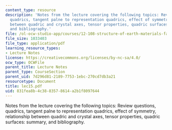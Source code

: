 ```yaml
---
content_type: resource
description: 'Notes from the lecture covering the following topics: Review questions,
  quadrics, tangent palne to representation quadrics, effect of symmetry, relationship
  between quadric and crystal axes, tensor properties, quadric surfaces: summary,
  and bibliography.'
file: /ol-ocw-studio-app/courses/12-108-structure-of-earth-materials-fall-2004/831fea8b4c3883578614a2b1f8097644_lec15.pdf
file_size: 1033403
file_type: application/pdf
learning_resource_types:
- Lecture Notes
license: https://creativecommons.org/licenses/by-nc-sa/4.0/
ocw_type: OCWFile
parent_title: Lecture Notes
parent_type: CourseSection
parent_uid: 7d296d81-2189-7753-1ebc-270cd7db3a21
resourcetype: Document
title: lec15.pdf
uid: 831fea8b-4c38-8357-8614-a2b1f8097644
---
```

Notes from the lecture covering the following topics: Review questions, quadrics, tangent palne to representation quadrics, effect of symmetry, relationship between quadric and crystal axes, tensor properties, quadric surfaces: summary, and bibliography.